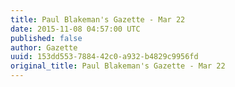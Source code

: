 ```yaml
---
title: Paul Blakeman's Gazette - Mar 22
date: 2015-11-08 04:57:00 UTC
published: false
author: Gazette
uuid: 153dd553-7884-42c0-a932-b4829c9956fd
original_title: Paul Blakeman's Gazette - Mar 22
---
```


